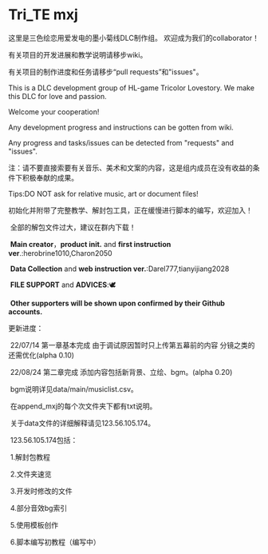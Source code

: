 # Tri_TE mxj

这里是三色绘恋用爱发电的墨小菊线DLC制作组。
欢迎成为我们的collaborator！

有关项目的开发进展和教学说明请移步wiki。

有关项目的制作进度和任务请移步“pull requests”和"issues"。

This is a DLC development group of HL-game Tricolor Lovestory.
We make this DLC for love and passion.

Welcome your cooperation!

Any development progress and instructions can be gotten from wiki.

Any progress and tasks/issues can be detected from "requests" and "issues".

注：请不要直接索要有关音乐、美术和文案的内容，这是组内成员在没有收益的条件下积极奉献的成果。

Tips:DO NOT ask for relative music, art or document files! 

​	初始化并附带了完整教学、解封包工具，正在缓慢进行脚本的编写，欢迎加入！

​	全部的解包文件过大，建议在群内下载！

​	**Main creator**，**product init.**  and **first instruction ver**.:herobrine1010,Charon2050

​    **Data Collection** and **web instruction ver.**:Darel777,tianyijiang2028

​    **FILE SUPPORT** and **ADVICES**::dove:

​	**Other supporters will be shown upon confirmed by their Github accounts.**

更新进度：

​	22/07/14 第一章基本完成 由于调试原因暂时只上传第五幕前的内容 分镜之类的还需优化(alpha 0.10)

​	22/08/24 第二章完成 添加内容包括新背景、立绘、bgm。(alpha 0.20)

​		bgm说明详见data/main/musiclist.csv。

​		在append_mxj的每个次文件夹下都有txt说明。

​		关于data文件的详细解释请见123.56.105.174。

​			123.56.105.174包括：

​				1.解封包教程

​				2.文件夹速览

​				3.开发时修改的文件

​				4.部分音效bg索引

​				5.使用模板创作

​				6.脚本编写初教程（编写中）

​		

​		
